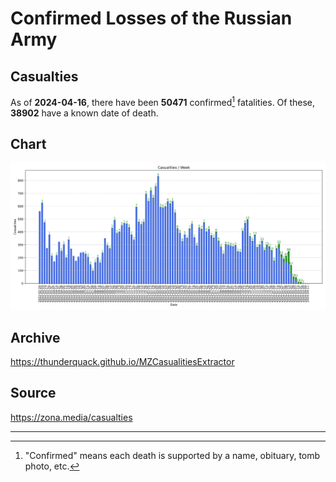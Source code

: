 
# Confirmed Losses of the Russian Army

## Casualties

As of **2024-04-16**, there have been **50471** confirmed[^1] fatalities.
Of these, **38902** have a known date of death.

## Chart

![7-Day Intervals Bar Chart](./docs/7days.svg)

## Archive

https://thunderquack.github.io/MZCasualitiesExtractor

## Source

https://zona.media/casualties

---

[^1]: "Confirmed" means each death is supported by a name, obituary, tomb photo, etc.
